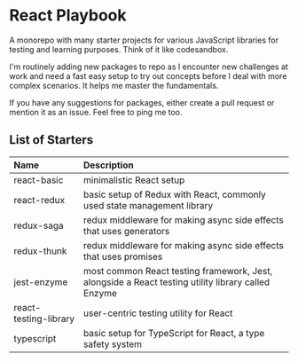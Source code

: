 # React Playbook
A monorepo with many starter projects for various JavaScript libraries for testing and learning purposes. Think of it
 like codesandbox. 
 
I'm routinely adding new packages to repo as I encounter new challenges at work and need a fast easy setup to try out
 concepts before I deal with more complex scenarios. It helps me master the fundamentals. 
 
 If you have any suggestions for packages, either create a pull request or mention it as an issue. Feel free to ping
  me too.
  
## List of Starters

| Name | Description |
|:-----|:-----|
| react-basic | minimalistic React setup |
| react-redux | basic setup of Redux with React, commonly used state management library |
| redux-saga | redux middleware for making async side effects that uses generators |
| redux-thunk | redux middleware for making async side effects that uses promises |
| jest-enzyme | most common React testing framework, Jest, alongside a React testing utility library called Enzyme |
| react-testing-library | user-centric testing utility for React |
| typescript | basic setup for TypeScript for React, a type safety system | 

    